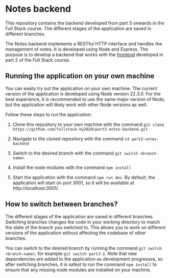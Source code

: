 # Notes backend

This repository contains the backend developed from part 3 onwards in the Full Stack course. The different stages of the application are saved in different branches.

The Notes backend implements a RESTful HTTP interface and handles the management of notes. It is developed using Node and Express. The purpose is to develop a backend that works with the [frontend](https://github.com/fullstack-hy2020/part2-notes-frontend/tree/part3-1) developed in part 2 of the Full Stack course.

## Running the application on your own machine

You can easily try out the application on your own machine. The current version of the application is developed using Node version 22.3.0. For the best experience, it is recommended to use the same major version of Node, but the application will likely work with other Node versions as well.

Follow these steps to run the application:

1. Clone this repository to your own machine with the command `git clone https://github.com/fullstack-hy2020/part3-notes-backend.git`

2. Navigate to the cloned repository with the command `cd part3-notes-backend`

3. Switch to the desired branch with the command `git switch <branch-name>`

4. Install the node modules with the command `npm install`

5. Start the application with the command `npm run dev`. By default, the application will start on port 3001, so it will be available at http://localhost:3001/.

## How to switch between branches?

The different stages of the application are saved in different branches. Switching branches changes the code in your working directory to match the state of the branch you switched to. This allows you to work on different versions of the application without affecting the codebase of other branches.

You can switch to the desired branch by running the command `git switch <branch-name>`, for example `git switch part3-2`. Note that new dependencies are added to the application as development progresses, so after switching branches, it is safest to run the command `npm install` to ensure that any missing node modules are installed on your machine.
